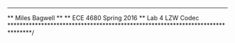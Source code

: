 *******************************************************************************
** Miles Bagwell
**
** ECE 4680 Spring 2016
** Lab 4 LZW Codec
*******************************************************************************/
